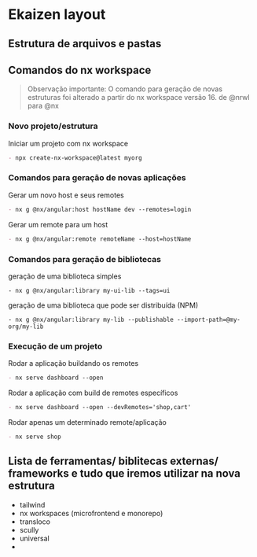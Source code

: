 # Ekaizen layout


## Estrutura de arquivos e pastas

## Comandos do nx workspace

> Observação importante: O comando para geração de novas
estruturas foi alterado a partir do nx workspace versão 16.
de @nrwl para @nx


### Novo projeto/estrutura

Iniciar um projeto com nx workspace
```markdown
- npx create-nx-workspace@latest myorg
```

### Comandos para geração de novas aplicações

Gerar um novo host e seus remotes
```markdown
- nx g @nx/angular:host hostName dev --remotes=login
```

Gerar um remote para um host
```markdown
- nx g @nx/angular:remote remoteName --host=hostName
```

### Comandos para geração de bibliotecas

geração de uma biblioteca simples
```
- nx g @nx/angular:library my-ui-lib --tags=ui
```

geração de uma biblioteca que pode ser distribuída (NPM)
```
- nx g @nx/angular:library my-lib --publishable --import-path=@my-org/my-lib
```

### Execução de um projeto

Rodar a aplicação buildando os remotes
```markdown
- nx serve dashboard --open
```

Rodar a aplicação com build de remotes específicos
```markdown
- nx serve dashboard --open --devRemotes='shop,cart'
```

Rodar apenas um determinado remote/aplicação
```markdown
- nx serve shop
```

## Lista de ferramentas/ biblitecas externas/ frameworks e tudo que iremos utilizar na nova estrutura

- tailwind
- nx workspaces (microfrontend e monorepo)
- transloco
- scully
- universal
- 




